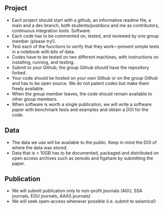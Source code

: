 ## Project
- Each project should start with a github, an informative readme file, a main and a dev branch, both students/postdocs and me as contributors, continuous integration tools.
Software: 
- Each code has to be commented on, tested, and reviewed by one group member (please try!).
- Test each of the functions to verify that they work—present simple tests in a notebook with bits of data.
- Codes have to be tested on two different machines, with instructions on installing, running, and testing.
- Submit to your Github; the group Github should have the repository forked.
- Your code should be hosted on your own Github or on the group Github and has to be open source. We do not patent codes but make them freely available.
- When the group member leaves, the code should remain available to other group members.
- When software is worth a single publication, we will write a software paper with benchmark tests and examples and obtain a DOI for the code.
## Data
- The data we use will be available to the public. Keep in mind the DOI of where the data was stored.
- Data that is < 10GB has to be documented, packaged and distributed on open access archives such as zenodo and figshare by submitting the paper.
## Publication
- We will submit publication only to non-profit journals (AGU, SSA journals, EGU journals, AAAS journals)
- We will seek open-access whenever possible (i.e. submit to seismica!)
